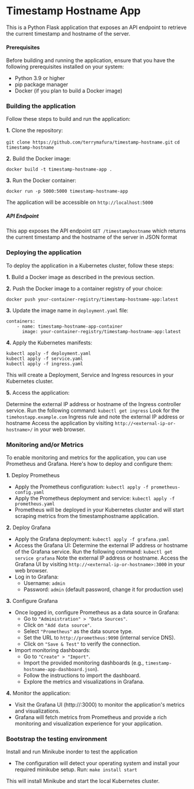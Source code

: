 # Timestamp Hostname App

This is a Python Flask application that exposes an API endpoint to retrieve the current timestamp and hostname of the server.

#### Prerequisites

Before building and running the application, ensure that you have the following prerequisites installed on your system:

- Python 3.9 or higher
- pip package manager
- Docker (if you plan to build a Docker image)

### Building the application

Follow these steps to build and run the application:

**1.** Clone the repository:

`git clone https://github.com/terrymafura/timestamp-hostname.git`
`cd timestamp-hostname`

**2.** Build the Docker image:

`docker build -t timestamp-hostname-app .`

**3.** Run the Docker container:

`docker run -p 5000:5000 timestamp-hostname-app`

The application will be accessible on `http://localhost:5000`

##### API Endpoint
This app exposes the API endpoint `GET /timestamphostname` which returns the current timestamp and the hostname of the server in JSON format

### Deploying the application
To deploy the application in a Kubernetes cluster, follow these steps:

**1.** Build a Docker image as described in the previous section. 

**2.** Push the Docker image to a container registry of your choice: 

`docker push your-container-registry/timestamp-hostname-app:latest`

**3.** Update the image name in `deployment.yaml` file:

```
containers:
    - name: timestamp-hostname-app-container
      image: your-container-registry/timestamp-hostname-app:latest
```

**4.** Apply the Kubernetes manifests:

```
kubectl apply -f deployment.yaml
kubectl apply -f service.yaml
kubectl apply -f ingress.yaml
``` 
This will create a Deployment, Service and Ingress resources in your Kubernetes cluster.

**5.** Access the application:

Determine the external IP address or hostname of the Ingress controller service. Run the following command:
`kubectl get ingress`
Look for the `timehostapp.example.com` Ingress rule and note the external IP address or hostname
Access the application by visiting `http://<external-ip-or-hostname>/` in your web browser.

### Monitoring and/or Metrics
To enable monitoring and metrics for the application, you can use Prometheus and Grafana. Here's how to deploy and configure them:

**1.** Deploy Prometheus

- Apply the Prometheus configuration:
`kubectl apply -f prometheus-config.yaml`
- Apply the Prometheus deployment and service:
`kubectl apply -f prometheus.yaml`
- Prometheus will be deployed in your Kubernetes cluster and will start scraping metrics from the timestamphostname application.

**2.** Deploy Grafana

- Apply the Grafana deployment:
`kubectl apply -f grafana.yaml`
- Access the Grafana UI:
Determine the external IP address or hostname of the Grafana service. Run the following command:
`kubectl get service grafana`
Note the external IP address or hostname.
Access the Grafana UI by visiting `http://<external-ip-or-hostname>:3000` in your web browser.
- Log in to Grafana:
    - Username: `admin`
    - Password: `admin` (default password, change it for production use)

**3.** Configure Grafana

- Once logged in, configure Prometheus as a data source in Grafana:
    - Go to `"Administration" > "Data Sources"`.
    - Click on `"Add data source"`.
    - Select `"Prometheus"` as the data source type.
    - Set the URL to `http://prometheus:9090` (internal service DNS).
    - Click on `"Save & Test"` to verify the connection.
- Import monitoring dashboards:
    - Go to `"Create" > "Import"`.
    - Import the provided monitoring dashboards (e.g., `timestamp-hostname-app-dashboard.json`).
    - Follow the instructions to import the dashboard.
    - Explore the metrics and visualizations in Grafana.

**4.** Monitor the application:

- Visit the Grafana UI (http://<external-ip-or-hostname>:3000) to monitor the application's metrics and visualizations.
- Grafana will fetch metrics from Prometheus and provide a rich monitoring and visualization experience for your application.

### Bootstrap the testing environment

Install and run Minikube inorder to test the application
- The configuration will detect your operating system and install your required minikube setup. Run:
`make install start`

This will install Minikube and start the local Kubernetes cluster.
